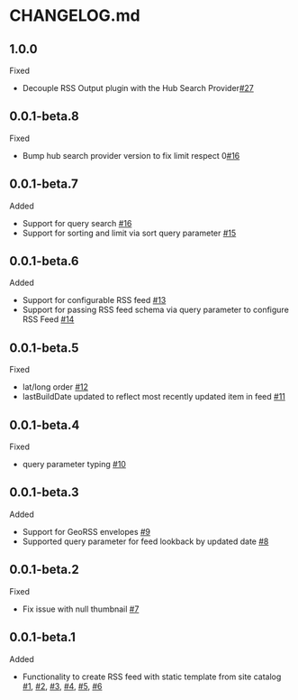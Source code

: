 # CHANGELOG.md

## 1.0.0
Fixed
- Decouple RSS Output plugin with the Hub Search Provider[#27](https://github.com/koopjs/koop-output-hub-search-rss2/pull/27)

## 0.0.1-beta.8
Fixed
- Bump hub search provider version to fix limit respect 0[#16](https://github.com/koopjs/koop-output-hub-search-rss2/pull/17)

## 0.0.1-beta.7
Added
- Support for query search [#16](https://github.com/koopjs/koop-output-hub-search-rss2/pull/16)
- Support for sorting and limit via sort query parameter [#15](https://github.com/koopjs/koop-output-hub-search-rss2/pull/15)

## 0.0.1-beta.6
Added
- Support for configurable RSS feed [#13](https://github.com/koopjs/koop-output-hub-search-rss2/pull/13)
- Support for passing RSS feed schema via query parameter to configure RSS Feed [#14](https://github.com/koopjs/koop-output-hub-search-rss2/pull/14)

## 0.0.1-beta.5
Fixed
- lat/long order [#12](https://github.com/koopjs/koop-output-hub-search-rss2/pull/12)
- lastBuildDate updated to reflect most recently updated item in feed [#11](https://github.com/koopjs/koop-output-hub-search-rss2/pull/11)

## 0.0.1-beta.4
Fixed
- query parameter typing [#10](https://github.com/koopjs/koop-output-hub-search-rss2/pull/10)

## 0.0.1-beta.3
Added
- Support for GeoRSS envelopes [#9](https://github.com/koopjs/koop-output-hub-search-rss2/pull/9)
- Supported query parameter for feed lookback by updated date [#8](https://github.com/koopjs/koop-output-hub-search-rss2/pull/8)

## 0.0.1-beta.2
Fixed
- Fix issue with null thumbnail [#7](https://github.com/koopjs/koop-output-hub-search-rss2/pull/7)

## 0.0.1-beta.1
Added
- Functionality to create RSS feed with static template from site catalog [#1](https://github.com/koopjs/koop-output-hub-search-rss2/pull/1), [#2](https://github.com/koopjs/koop-output-hub-search-rss2/pull/2), [#3](https://github.com/koopjs/koop-output-hub-search-rss2/pull/3), [#4](https://github.com/koopjs/koop-output-hub-search-rss2/pull/4), [#5](https://github.com/koopjs/koop-output-hub-search-rss2/pull/5), [#6](https://github.com/koopjs/koop-output-hub-search-rss2/pull/6)